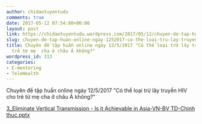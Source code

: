 ```yaml
---
author: chidaotuyentudu
comments: true
date: 2017-05-12 07:54:08+00:00
layout: post
link: https://chidaotuyentudu.wordpress.com/2017/05/12/chuyen-de-tap-huan-online-ngay-1252017-co-the-loai-tru-lay-truyen-hiv-cho-tre-tu-me-cha-o-chau-a-khong/
slug: chuyen-de-tap-huan-online-ngay-1252017-co-the-loai-tru-lay-truyen-hiv-cho-tre-tu-me-cha-o-chau-a-khong
title: Chuyên đề tập huấn online ngày 12/5/2017 "Có thể loại trừ lây truyền HIV cho
  trẻ từ mẹ  cha ở châu Á không?"
wordpress_id: 313
categories:
- E-mentoring
- TeleHealth
---
```


Chuyên đề tập huấn online ngày 12/5/2017 "Có thể loại trừ lây truyền HIV cho trẻ từ mẹ cha ở châu Á không?"

[3_Eliminate Vertical Transmission - Is it Achievable in Asia-VN-BV TD-Chinh thuc.pptx](http://chidaotuyentudu.files.wordpress.com/2017/05/3_eliminate-vertical-transmission-is-it-achievable-in-asia-vn-bv-td-chinh-thuc.pptx)
